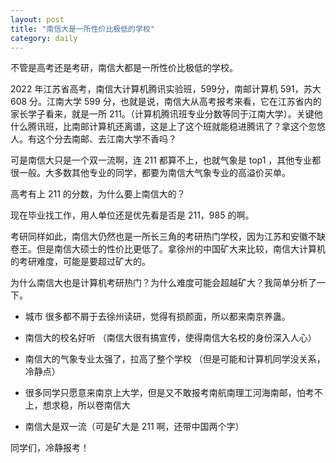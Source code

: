 ```yaml
---
layout: post
title: "南信大是一所性价比极低的学校"
category: daily
---
```


不管是高考还是考研，南信大都是一所性价比极低的学校。

2022 年江苏省高考，南信大计算机腾讯实验班，599分，南邮计算机 591，苏大 608 分。江南大学 599 分，也就是说，南信大从高考报考来看，它在江苏省内的家长学子看来，就是一所 211。（计算机腾讯班专业分数等同于江南大学）。关键他什么腾讯班，比南邮计算机还离谱，这是上了这个班就能稳进腾讯了？拿这个忽悠人。有这个分去南邮、去江南大学不香吗？

可是南信大只是一个双一流啊，连 211 都算不上，也就气象是 top1 ，其他专业都很一般。大多数其他专业的同学，都要为南信大气象专业的高溢价买单。

高考有上 211 的分数，为什么要上南信大的？

现在毕业找工作，用人单位还是优先看是否是 211，985 的啊。

考研同样如此，南信大仍然也是一所长三角的考研热门学校，因为江苏和安徽不缺卷王。但是南信大硕士的性价比更低了。拿徐州的中国矿大来比较，南信大计算机的考研难度，可能是要超过矿大的。

为什么南信大也是计算机考研热门？为什么难度可能会超越矿大？我简单分析了一下。

- 城市 很多都不屑于去徐州读研，觉得有损颜面，所以都来南京养蛊。

- 南信大的校名好听 （南信大很有搞宣传，使得南信大名校的身份深入人心）

- 南信大的气象专业太强了，拉高了整个学校 （但是可能和计算机同学没关系，冷静点）

- 很多同学只愿意来南京上大学，但是又不敢报考南航南理工河海南邮，怕考不上，想求稳，所以卷南信大

- 南信大是双一流（可是矿大是 211 啊，还带中国两个字）

同学们，冷静报考！

